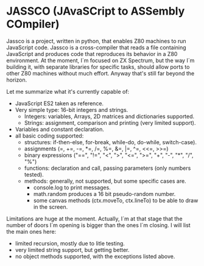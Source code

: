 # JASSCO (JAvaSCript to ASSembly COmpiler)

Jassco is a project, written in python, that enables Z80 machines to run JavaScript code. Jassco is a cross-compiler that reads a file containing JavaScript and produces code that reproduces its behavior in a Z80 environment. At the moment, I´m focused on ZX Spectrum, but the way I´m building it, with separate libraries for specific tasks, should allow ports to other Z80 machines without much effort. Anyway that's still far beyond the horizon.

Let me summarize what it's currently capable of:
- JavaScript ES2 taken as reference.
- Very simple type: 16-bit integers and strings.
  - Integers: variables, Arrays, 2D matrices and dictionaries supported.
  - Strings: assignment, comparison and printing (very limited support).
- Variables and constant declaration.
- all basic coding supported:
  - structures: if-then-else, for-break, while-do, do-while, switch-case).
  - assignments (=, +=, -=, *=, /=, %=, &=, |=, ^=, <<=, >>=)
  - binary expressions ("==", "!=", "<", ">", "<=", ">=", "+", "-", "*", "/", "%")
  - functions: declaration and call, passing parameters (only numbers tested).
  - methods: generally, not supported, but some specific cases are.
    - console.log to print messages.
    - math.random produces a 16 bit pseudo-random number.
    - some canvas methods (ctx.moveTo, ctx.lineTo) to be able to draw in the screen.
    
Limitations are huge at the moment. Actually, I´m at that stage that the number of doors I´m opening is bigger than the ones I´m closing. I will list the main ones here:
- limited recursion, mostly due to litle testing.
- very limited string support, but getting better.
- no object methods supported, with the exceptions listed above.
